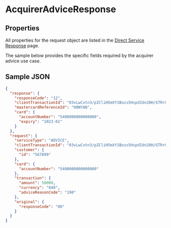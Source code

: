 # AcquirerAdviceResponse

## Properties <a name="properties"></a>
All properties for the request object are listed in the [Direct Service Response](docs/models/DirectServiceResponse.md) page.

The sample below provides the specific fields required by the acquirer advice use case.

## Sample JSON

```json
{
  "response": {
    "responseCode": "12",
    "clientTransactionId": "03vLwCxtn3/pZCliH5mXY1Bozs5HspdIdn20H/GTRrU=",
    "mastercardReferenceId": "00NYAN",
    "card": {
      "accountNumber": "5400000000000000",
      "expiry": "2023-01"
    }
  },
  "request": {
    "serviceType": "ADVICE",
    "clientTransactionId": "03vLwCxtn3/pZCliH5mXY1Bozs5HspdIdn20H/GTRrU=",
    "customer": {
      "id": "567899"
    },
    "card": {
      "accountNumber": "5400000000000000"
    },
    "transaction": {
      "amount": 50000,
      "currency": "840",
      "adviceReasonCode": "190"
    },
    "original": {
      "responseCode": "00"
    }
  }
}
```
